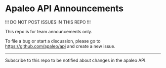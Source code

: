 Apaleo API Announcements
=============

!!! DO NOT POST ISSUES IN THIS REPO !!!

This repo is for team announcements only.

To file a bug or start a discussion, please go to https://github.com/apaleo/api and create a new issue.

---

Subscribe to this repo to be notified about changes in the apaleo API.
